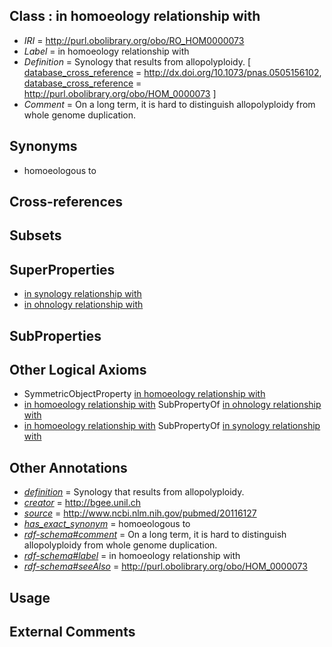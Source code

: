 
## Class : in homoeology relationship with

 * *IRI* = http://purl.obolibrary.org/obo/RO_HOM0000073
 * *Label* = in homoeology relationship with
 * *Definition* = Synology that results from allopolyploidy. [ [database_cross_reference](../../ef/oboInOwl#hasDbXref.md) = http://dx.doi.org/10.1073/pnas.0505156102, [database_cross_reference](../../ef/oboInOwl#hasDbXref.md) = http://purl.obolibrary.org/obo/HOM_0000073 ]
 * *Comment* = On a long term, it is hard to distinguish allopolyploidy from whole genome duplication.

## Synonyms

 * homoeologous to

## Cross-references


## Subsets


## SuperProperties

 * [in synology relationship with](../../RO/53/RO_HOM0000053.md)
 * [in ohnology relationship with](../../RO/22/RO_HOM0000022.md)

## SubProperties


## Other Logical Axioms

 * SymmetricObjectProperty [in homoeology relationship with](../../RO/73/RO_HOM0000073.md)
 * [in homoeology relationship with](../../RO/73/RO_HOM0000073.md) SubPropertyOf [in ohnology relationship with](../../RO/22/RO_HOM0000022.md)
 * [in homoeology relationship with](../../RO/73/RO_HOM0000073.md) SubPropertyOf [in synology relationship with](../../RO/53/RO_HOM0000053.md)

## Other Annotations

 * *[definition](../../IAO/15/IAO_0000115.md)* = Synology that results from allopolyploidy.
 * *[creator](../../or/creator.md)* = http://bgee.unil.ch
 * *[source](../../ce/source.md)* = http://www.ncbi.nlm.nih.gov/pubmed/20116127
 * *[has_exact_synonym](../../ym/oboInOwl#hasExactSynonym.md)* = homoeologous to
 * *[rdf-schema#comment](../../nt/rdf-schema#comment.md)* = On a long term, it is hard to distinguish allopolyploidy from whole genome duplication.
 * *[rdf-schema#label](../../el/rdf-schema#label.md)* = in homoeology relationship with
 * *[rdf-schema#seeAlso](../../so/rdf-schema#seeAlso.md)* = http://purl.obolibrary.org/obo/HOM_0000073

## Usage


## External Comments

